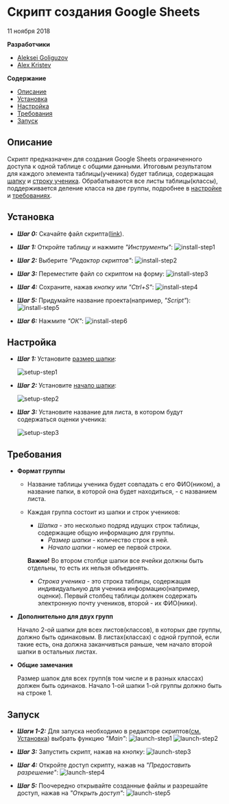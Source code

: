 # Скрипт создания Google Sheets
11 ноября 2018

**Разработчики**
* [Aleksei Goliguzov](https://github.com/MyLibh)  
* [Alex Kristev](https://github.com/kristevalex)  

**Содержание**
* [Описание](#s-About)
* [Установка](#s-Install)
* [Настройка](#s-Setup)
* [Требования](#s-Requirements)
* [Запуск](#s-Launch)

## <a name="s-About"></a> Описание

Скрипт предназначен для создания Google Sheets ограниченного доступа к одной таблице с общими данными.
Итоговым результатом для каждого элемента таблицы(ученика) будет таблица,
содержащая [шапку](#s-Requirements-Header) и [строку ученика](#s-Requirements-Student-Line).
Обрабатываются все листы таблицы(классы), поддерживается деление класса на две группы, подробнее в [настройке](#s-Setup) и [требованиях](#s-Requirements).

## <a name="s-Install"></a> Установка

* _**Шаг 0:**_ Скачайте файл скрипта([link](src/Create-and-share-sheets-to-pupils.gs)).

* _**Шаг 1:**_ Откройте таблицу и нажмите *"Инструменты"*:
	![install-step1](res/Install/Step1.png)

* _**Шаг 2:**_ Выберите *"Редактор скриптов"*:
	![install-step2](res/Install/Step2.png)

* _**Шаг 3:**_ Переместите файл со скриптом на форму:
	![install-step3](res/Install/Step3.png)

* _**Шаг 4:**_ Сохраните, нажав *кнопку* или *"Ctrl+S"*:
	![install-step4](res/Install/Step4.png)

* _**Шаг 5:**_ Придумайте название проекта(например, *"Script"*):
	![install-step5](res/Install/Step5.png)

* _**Шаг 6:**_ Нажмите *"ОК"*:
	![install-step6](res/Install/Step6.png)

## <a name="s-Setup"></a> Настройка

* _**Шаг 1:**_ Установите [размер шапки](#s-Requirements-Header):

	![setup-step1](res/Setup/Step1.png)

* _**Шаг 2:**_ Установите [начало шапки](#s-Requirements-Header):

	![setup-step2](res/Setup/Step2.png)

* _**Шаг 3:**_ Установите название для листа, в котором будут содержаться оценки ученика:

	![setup-step3](res/Setup/Step3.png)

## <a name="s-Requirements"></a> Требования

* **Формат группы**

	* Название таблицы ученика будет совпадать с его ФИО(ником), а название папки, в которой она будет находиться, - с названием листа.

	* Каждая группа состоит из шапки и строк учеников:

		<a name="s-Requirements-Header"></a>
		* *Шапка* - это несколько подряд идущих строк таблицы, содержащие общую информацию для группы.		  
			* *Размер шапки* - количество строк в ней.
			* *Начало шапки* - номер ее первой строки.

		**Важно!** Во втором столбце шапки все ячейки должны быть отдельны, то есть их нельзя объединять.

		* <a name="s-Requirements-Student-Line"></a>
		  *Строка ученика* - это строка таблицы, содержащая индивидуальную для ученика информацию(например, оценки).
		  Первый столбец таблицы должен содержать электронную почту учеников, второй - их ФИО(ники).

* **Дополнительно для двух групп**

	Начало 2-ой шапки для всех листов(классов), в которых две группы, должно быть одинаковым.
	В листах(классах) с одной группой, если такие есть, она должна заканчивться раньше, чем начало второй шапки в остальных листах.

* **Общие замечания**

	Размер шапок для всех групп(в том числе и в разных классах) должен быть одинаков.
	Начало 1-ой шапки 1-ой группы должно быть на строке 1.

## <a name="s-Launch"></a> Запуск

* _**Шаги 1-2:**_ Для запуска необходимо в редакторе скриптов([см. Установка](#s-Install)) выбрать функцию *"Main"*:
	![launch-step1](res/Launch/Step1.png)
	![launch-step2](res/Launch/Step2.png)

* _**Шаг 3:**_ Запустить скрипт, нажав на *кнопку*:
	![launch-step3](res/Launch/Step3.png)

* _**Шаг 4:**_ Откройте доступ скрипту, нажав на *"Предоставить разрешение"*:
	![launch-step4](res/Launch/Step4.png)

* _**Шаг 5:**_ Поочередно открывайте созданные файлы и разрешайте доступ, нажав на *"Открыть доступ"*:
	![launch-step5](res/Launch/Step5.png)
